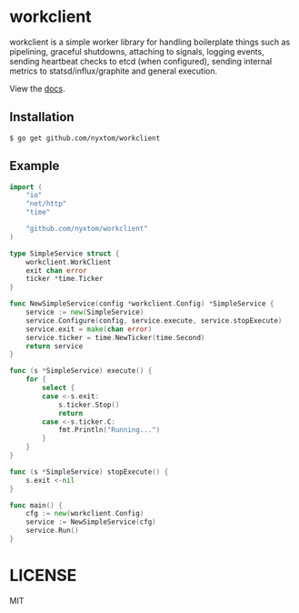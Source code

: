 # workclient

workclient is a simple worker library for handling boilerplate things such
as pipelining, graceful shutdowns, attaching to signals, logging events,
sending heartbeat checks to etcd (when configured), sending internal
metrics to statsd/influx/graphite and general execution.

View the [docs](http://godoc.org/github.com/nyxtom/workclient).

## Installation

```
$ go get github.com/nyxtom/workclient
```

## Example

```go
import (
	"io"
	"net/http"
	"time"

	"github.com/nyxtom/workclient"
)

type SimpleService struct {
	workclient.WorkClient
	exit chan error
	ticker *time.Ticker
}

func NewSimpleService(config *workclient.Config) *SimpleService {
	service := new(SimpleService)
	service.Configure(config, service.execute, service.stopExecute)
	service.exit = make(chan error)
	service.ticker = time.NewTicker(time.Second)
	return service
}

func (s *SimpleService) execute() {
	for {
		select {
		case <-s.exit:
			s.ticker.Stop()
			return
		case <-s.ticker.C:
			fmt.Println("Running...")
		}
	}
}

func (s *SimpleService) stopExecute() {
	s.exit <-nil
}

func main() {
	cfg := new(workclient.Config)
	service := NewSimpleService(cfg)
	service.Run()
}
```

# LICENSE

MIT
